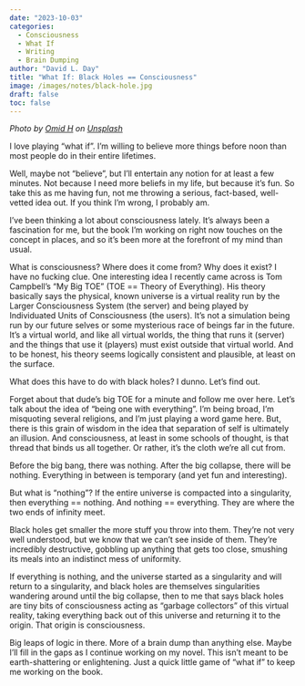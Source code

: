 ```yaml
---
date: "2023-10-03"
categories:
  - Consciousness
  - What If
  - Writing
  - Brain Dumping
author: "David L. Day"
title: "What If: Black Holes == Consciousness"
image: /images/notes/black-hole.jpg
draft: false
toc: false
---
```


_Photo by [Omid H](https://unsplash.com/@intelxeon) on
[Unsplash](https://unsplash.com/)_

I love playing “what if”. I’m willing to believe more things before noon than
most people do in their entire lifetimes.

Well, maybe not “believe”, but I’ll entertain any notion for at least a few
minutes. Not because I need more beliefs in my life, but because it’s fun. So
take this as me having fun, not me throwing a serious, fact-based, well-vetted
idea out. If you think I’m wrong, I probably am.

I’ve been thinking a lot about consciousness lately. It’s always been a
fascination for me, but the book I’m working on right now touches on the concept
in places, and so it’s been more at the forefront of my mind than usual.

What is consciousness? Where does it come from? Why does it exist? I have no
fucking clue. One interesting idea I recently came across is Tom Campbell’s “My
Big TOE” (TOE == Theory of Everything). His theory basically says the physical,
known universe is a virtual reality run by the Larger Consciousness System (the
server) and being played by Individuated Units of Consciousness (the users).
It’s not a simulation being run by our future selves or some mysterious race of
beings far in the future. It’s a virtual world, and like all virtual worlds, the
thing that runs it (server) and the things that use it (players) must exist
outside that virtual world. And to be honest, his theory seems logically
consistent and plausible, at least on the surface.

What does this have to do with black holes? I dunno. Let’s find out.

Forget about that dude’s big TOE for a minute and follow me over here. Let’s
talk about the idea of “being one with everything”. I’m being broad, I’m
misquoting several religions, and I’m just playing a word game here. But, there
is this grain of wisdom in the idea that separation of self is ultimately an
illusion. And consciousness, at least in some schools of thought, is that thread
that binds us all together. Or rather, it’s the cloth we’re all cut from.

Before the big bang, there was nothing. After the big collapse, there will be
nothing. Everything in between is temporary (and yet fun and interesting).

But what is “nothing”? If the entire universe is compacted into a singularity,
then everything == nothing. And nothing == everything. They are where the two
ends of infinity meet.

Black holes get smaller the more stuff you throw into them. They’re not very
well understood, but we know that we can’t see inside of them. They’re
incredibly destructive, gobbling up anything that gets too close, smushing its
meals into an indistinct mess of uniformity.

If everything is nothing, and the universe started as a singularity and will
return to a singularity, and black holes are themselves singularities wandering
around until the big collapse, then to me that says black holes are tiny bits of
consciousness acting as “garbage collectors” of this virtual reality, taking
everything back out of this universe and returning it to the origin. That origin
is consciousness.

Big leaps of logic in there. More of a brain dump than anything else. Maybe I’ll
fill in the gaps as I continue working on my novel. This isn’t meant to be
earth-shattering or enlightening. Just a quick little game of “what if” to keep
me working on the book.
